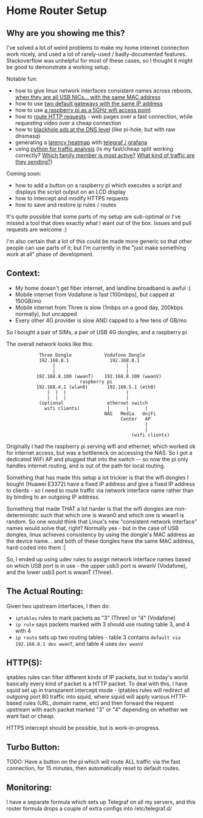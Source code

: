 Home Router Setup
=================

Why are you showing me this?
----------------------------

I've solved a lot of weird problems to make my home internet connection
work nicely, and used a lot of rarely-used / badly-documented features.
Stackoverflow was unhelpful for most of these cases, so I thought it
might be good to demonstrate a working setup.

Notable fun:
- how to give linux network interfaces consistent names across reboots,
  [when they are all USB NICs... with the same MAC address](wwan.rules)
- how to use [two default gateways with the same IP address](route-setup.sh)
- how to use [a raspberry pi as a 5GHz wifi access point](hostapd.conf)
- how to [route HTTP requests](squid.conf) - web pages over a fast
  connection, while requesting video over a cheap connection
- how to [blackhole ads at the DNS level](dnsmasq.sls) (like pi-hole,
  but with raw dnsmasq)
- generating a [latency heatmap](pings.png) with
  [telegraf / grafana](pings.sls)
- using [python for traffic analysis](iptraf.py) (is my fast/cheap split working
  correctly?
  [Which family member is most active?](iptraf.png)
  [What kind of traffic are they sending?](porttraf.py))

Coming soon:
- how to add a button on a raspberry pi which executes a script and
  displays the script output on an LCD display
- how to intercept and modify HTTPS requests
- how to save and restore ip rules / routes

It's quite possible that some parts of my setup are sub-optimal or I've missed
 a tool that does exactly what I want out of the box. Issues and pull requests
 are welcome :)

I'm also certain that a lot of this could be made more generic so that other
people can use parts of it; but I'm currently in the "just make something work
at all" phase of development.

Context:
--------

- My home doesn't get fiber internet, and landline broadband is awful :(
- Mobile internet from Vodafone is fast (100mbps), but capped at 150GB/mo
- Mobile internet from Three is slow (1mbps on a good day, 200kbps normally), but uncapped
- Every other 4G provider is slow AND capped to a few tens of GB/mo

So I bought a pair of SIMs, a pair of USB 4G dongles, and a raspberry pi.

The overall network looks like this:

```
            Three Dongle            Vodafone Dongle
            192.168.8.1               192.168.8.1
                 |                          |
                 |                          |
           192.168.8.100 (wwanT)    192.168.8.100 (wwanV)
                           raspberry pi
           192.168.4.1 (wlan0)       192.168.5.1 (eth0)
               |  |  |                      |
               |  |  |                      |
            (optional                ethernet switch
              wifi clients)          |      |      |
                                    NAS   Media   UniFi
                                          Center   AP
                                                   |
                                                   |
                                              (wifi clients)
```

Originally I had the raspberry pi serving wifi and ethernet; which worked ok
for internet access, but was a bottleneck on accessing the NAS. So I got a
dedicated WiFi AP and plugged that into the switch -- so now the pi only
handles internet routing, and is out of the path for local routing.

Something that has made this setup a lot trickier is that the wifi dongles I
bought (Huawei E3372) have a fixed IP address and give a fixed IP address to
clients - so I need to route traffic via network interface name rather than
by binding to an outgoing IP address.

Something that made THAT a lot harder is that the wifi dongles are
non-deterministic such that which one is wwan0 and which one is wwan1 is
random. So one would think that Linux's new "consistent network interface"
names would solve that, right? Normally yes - but in the case of USB dongles,
linux achieves consistency by using the dongle's MAC address as the device
name... and both of these dongles have the same MAC address, hard-coded into
them :|

So, I ended up using udev rules to assign network interface names based on
which USB port is in use - the upper usb3 port is wwanV (Vodafone), and the
lower usb3 port is wwanT (Three).


The Actual Routing:
-------------------

Given two upstream interfaces, I then do:

- `iptables` rules to mark packets as "3" (Three) or "4" (Vodafone)
- `ip rule` says packets marked with 3 should use routing table 3, and 4 with 4
- `ip route` sets up two routing tables - table 3 contains
  `default via 192.168.8.1 dev wwanT`, and table 4 uses `dev wwanV`


HTTP(S):
--------

iptables rules can filter different kinds of IP packets, but in today's world
basically every kind of packet is a HTTP packet. To deal with this, I have
squid set up in transparent intercept mode - iptables rules will redirect all
outgoing port 80 traffic into squid, where squid will apply various HTTP-based
rules (URL, domain name, etc) and then forward the request upstream with each
packet marked "3" or "4" depending on whether we want fast or cheap.

HTTPS intercept should be possible, but is work-in-progress.


Turbo Button:
-------------

TODO: Have a button on the pi which will route ALL traffic via the fast
connection, for 15 minutes, then automatically reset to default routes.


Monitoring:
-----------

I have a separate formula which sets up Telegraf on all my servers, and
this router formula drops a couple of extra configs into /etc/telegraf.d/
